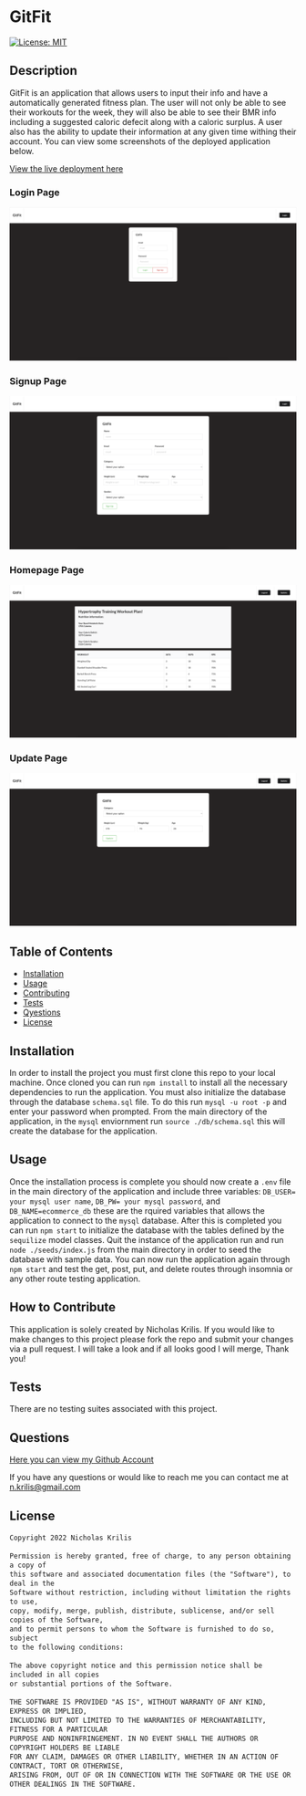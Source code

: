 
  # GitFit

  [![License: MIT](https://img.shields.io/badge/License-MIT-yellow.svg)](https://opensource.org/licenses/MIT)

  ## Description
  
  GitFit is an application that allows users to input their info and have a automatically generated fitness plan. The user will not only be able to see their workouts for the week, they will also be able to see their BMR info including a suggested caloric defecit along with a caloric surplus. A user also has the ability to update their information at any given time withing their account. You can view some screenshots of the deployed application below.


  [View the live deployment here](https://git-fit-1.herokuapp.com/login)

  ### Login Page
  ![Login image](./public/images/login.png)

  ### Signup Page
  ![Signup image](./public/images/sign-up.png)

  ### Homepage Page
  ![Homepage image](./public/images/homepage.png)

  ### Update Page
  ![Update image](./public/images/update.png)

  
  ## Table of Contents
  
  - [Installation](#installation)
  - [Usage](#usage)
  - [Contributing](#how-to-contribute)
  - [Tests](#tests)
  - [Qyestions](#questions)
  - [License](#license)
  
  ## Installation
  In order to install the project you must first clone this repo to your local machine. Once cloned you can run `npm install` to install all the necessary dependencies to run the application. You must also initialize the database through the database `schema.sql` file. To do this run `mysql -u root -p` and enter your password when prompted. From the main directory of the application, in the `mysql` enviornment run `source ./db/schema.sql` this will create the database for the application. 
  ## Usage
  Once the installation process is complete you should now create a `.env` file in the main directory of the application and include three variables: `DB_USER= your mysql user name`, `DB_PW= your mysql password`, and `DB_NAME=ecommerce_db` these are the rquired variables that allows the application to connect to the `mysql` database. After this is completed you can run `npm start` to initialize the database with the tables defined by the `sequilize` model classes. Quit the instance of the application run and run `node ./seeds/index.js` from the main directory in order to seed the database with sample data. You can now run the application again through `npm start` and test the get, post, put, and delete routes through insomnia or any other route testing application.
  ## How to Contribute
  This application is solely created by Nicholas Krilis. If you would like to make changes to this project please fork the repo and submit your changes via a pull request. I will take a look and if all looks good I will merge, Thank you!
  ## Tests
  There are no testing suites associated with this project.
  ## Questions
  [Here you can view my Github Account](https://github.com/nkrilis)

  If you have any questions or would like to reach me you can contact me at [n.krilis@gmail.com](mailto:n.krilis@gmail.com?subject=[GitHub]%20Source%20Han%20Sans)

  ## License

    Copyright 2022 Nicholas Krilis

    Permission is hereby granted, free of charge, to any person obtaining a copy of 
    this software and associated documentation files (the "Software"), to deal in the 
    Software without restriction, including without limitation the rights to use, 
    copy, modify, merge, publish, distribute, sublicense, and/or sell copies of the Software, 
    and to permit persons to whom the Software is furnished to do so, subject 
    to the following conditions:

    The above copyright notice and this permission notice shall be included in all copies 
    or substantial portions of the Software.

    THE SOFTWARE IS PROVIDED "AS IS", WITHOUT WARRANTY OF ANY KIND, EXPRESS OR IMPLIED, 
    INCLUDING BUT NOT LIMITED TO THE WARRANTIES OF MERCHANTABILITY, FITNESS FOR A PARTICULAR 
    PURPOSE AND NONINFRINGEMENT. IN NO EVENT SHALL THE AUTHORS OR COPYRIGHT HOLDERS BE LIABLE 
    FOR ANY CLAIM, DAMAGES OR OTHER LIABILITY, WHETHER IN AN ACTION OF CONTRACT, TORT OR OTHERWISE, 
    ARISING FROM, OUT OF OR IN CONNECTION WITH THE SOFTWARE OR THE USE OR OTHER DEALINGS IN THE SOFTWARE.
    
